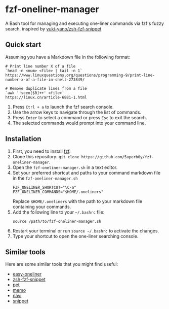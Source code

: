 # fzf-oneliner-manager
A Bash tool for managing and executing one-liner commands via fzf's fuzzy search, inspired by [yuki-yano/zsh-fzf-snippet](https://github.com/yuki-yano/zsh-fzf-snippet/tree/master)

## Quick start
Assuming you have a Markdown file in the following format:
```
# Print line number X of a file
`head -n <num> <file> | tail -n 1`
https://www.linuxquestions.org/questions/programming-9/print-line-number-x-of-a-file-in-shell-273849/

# Remove duplicate lines from a file 
`awk '!seen[$0]++' <file>`
https://linux.cn/article-6881-1.html
```
1. Press `Ctrl + a` to launch the fzf search console.
2. Use the arrow keys to navigate through the list of commands.
3. Press `Enter` to select a command or press `Esc` to exit the search.
4. The selected commands would prompt into your command line.

## Installation
1. First, you need to install [fzf](https://github.com/junegunn/fzf).
2. Clone this repository: `git clone https://github.com/5uperb0y/fzf-oneliner-manager`.
3. Open the `fzf-oneliner-manager.sh` in a text editor.
4. Set your preferred shortcut and paths to your command markdown file in the `fzf-oneliner-manager.sh` 
	```
	FZF_ONELINER_SHORTCUT="\C-a"
	FZF_ONELINER_COMMANDS="$HOME/.oneliners"
	```
	Replace `$HOME/.oneliners` with the path to your markdown file containing your commands.
5. Add the following line to your `~/.bashrc` file:
	```
	source /path/to/fzf-oneliner-manager.sh
	```
6. Restart your terminal or run `source ~/.bashrc` to activate the changes.
7. Type your shortcut to open the one-liner searching console.

## Similar tools
Here are some similar tools that you might find useful:
- [easy-oneliner](https://github.com/babarot/easy-oneliner)
- [zsh-fzf-snippet](https://github.com/yuki-yano/zsh-fzf-snippet)
- [pet](https://github.com/knqyf263/pet)
- [memo](https://github.com/mattn/memo)
- [navi](https://github.com/denisidoro/navi)
- [snippet](https://github.com/bytebutcher/snippet)
